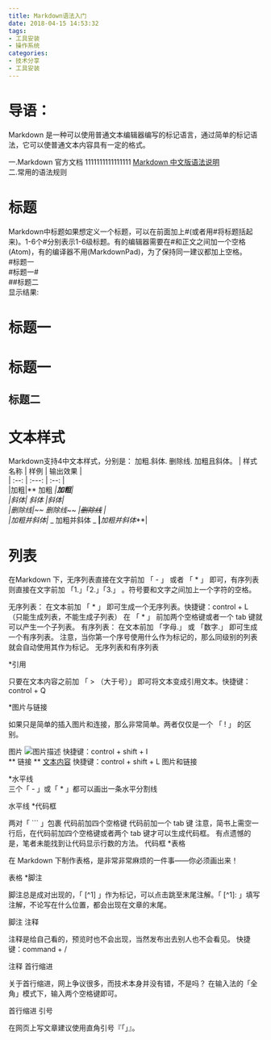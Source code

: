 ```yaml
---
title: Markdown语法入门
date: 2018-04-15 14:53:32
tags: 
- 工具安装
- 操作系统
categories: 
- 技术分享
- 工具安装
---
```



导语：
===
Markdown 是一种可以使用普通文本编辑器编写的标记语言，通过简单的标记语法，它可以使普通文本内容具有一定的格式。

一.Markdown 官方文档  1111111111111111
[Markdown 中文版语法说明](https://www.appinn.com/markdown/)     
二.常用的语法规则


# **标题**  
Markdown中标题如果想定义一个标题，可以在前面加上#(或者用#将标题括起来)。1-6个#分别表示1-6级标题。有的编辑器需要在#和正文之间加一个空格(Atom)，有的编译器不用(MarkdownPad)，为了保持同一建议都加上空格。  
#标题一  
#标题一#  
##标题二  
显示结果:
# 标题一
# 标题一 #
## 标题二

# **文本样式**
Markdown支持4中文本样式，分别是：  加粗.斜体.  删除线. 加粗且斜体。
| 样式名称 | 样例 | 输出效果 |  
| :--:   | :---:   | :--: |  
|加粗|** 加粗 **|**加粗**|   
|斜体|* 斜体 *|*斜体*|  
|删除线|~~ 删除线~~ |~~删除线~~ |  
|加粗并斜体|** _ 加粗并斜体 _ **|**_加粗并斜体_**|

# **列表**

在Markdown 下，无序列表直接在文字前加 「 - 」 或者 「 * 」 即可，有序列表则直接在文字前加 「1.」「2.」「3.」 。符号要和文字之间加上一个字符的空格。

无序列表： 在文本前加 「 * 」 即可生成一个无序列表。快捷键：control + L （只能生成列表，不能生成子列表）
在 「 * 」 前加两个空格键或者一个 tab 键就可以产生一个子列表。
有序列表： 在文本前加 「字母.」 或 「数字.」 即可生成一个有序列表。
注意，当你第一个序号使用什么作为标记的，那么同级别的列表就会自动使用其作为标记。
无序列表和有序列表  

*引用

只要在文本内容之前加 「 > （大于号）」 即可将文本变成引用文本。快捷键：control + Q


*图片与链接

如果只是简单的插入图片和连接，那么非常简单。两者仅仅是一个 「 ! 」 的区别。

图片
![图片描述](链接的地址)
快捷键：control + shift + I  
** 链接 **
[文本内容](链接的地址)
快捷键：control + shift + L
图片和链接  

*水平线  
三个「 - 」或「 * 」都可以画出一条水平分割线

水平线
*代码框

两对「 ``` 」包裹
代码前加四个空格键
代码前加一个 tab 键
注意，简书上需空一行后，在代码前加四个空格键或者两个 tab 键才可以生成代码框。
有点遗憾的是，笔者未能找到让代码显示行数的方法。
代码框
*表格

在 Markdown 下制作表格，是非常非常麻烦的一件事——你必须画出来！

表格
*脚注

脚注总是成对出现的，「 [^1] 」作为标记，可以点击跳至末尾注解。「 [^1]: 」填写注解，不论写在什么位置，都会出现在文章的末尾。

脚注
注释

注释是给自己看的，预览时也不会出现，当然发布出去别人也不会看见。
快捷键：command + /

注释
首行缩进

关于首行缩进，网上争议很多，而技术本身并没有错，不是吗？
在输入法的「全角」模式下，输入两个空格键即可。

首行缩进
引号

在网页上写文章建议使用直角引号『「」』。


